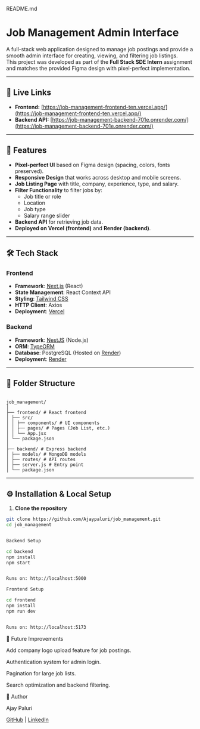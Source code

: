 README.md
# Job Management Admin Interface

A full-stack web application designed to manage job postings and provide a smooth admin interface for creating, viewing, and filtering job listings.  
This project was developed as part of the **Full Stack SDE Intern** assignment and matches the provided Figma design with pixel-perfect implementation.

---

## 🚀 Live Links

- **Frontend:** [https://job-management-frontend-ten.vercel.app/](https://job-management-frontend-ten.vercel.app/)  
- **Backend API:** [https://job-management-backend-701e.onrender.com/](https://job-management-backend-701e.onrender.com/)  

---

## 📌 Features

- **Pixel-perfect UI** based on Figma design (spacing, colors, fonts preserved).
- **Responsive Design** that works across desktop and mobile screens.
- **Job Listing Page** with title, company, experience, type, and salary.
- **Filter Functionality** to filter jobs by:
  - Job title or role
  - Location
  - Job type
  - Salary range slider
- **Backend API** for retrieving job data.
- **Deployed on Vercel (frontend)** and **Render (backend)**.

---

## 🛠️ Tech Stack

### **Frontend**
- **Framework**: [Next.js](https://nextjs.org/) (React)
- **State Management**: React Context API
- **Styling**: [Tailwind CSS](https://tailwindcss.com/)
- **HTTP Client**: Axios
- **Deployment**: [Vercel](https://vercel.com)

### **Backend**
- **Framework**: [NestJS](https://nestjs.com/) (Node.js)
- **ORM**: [TypeORM](https://typeorm.io/)
- **Database**: PostgreSQL (Hosted on [Render](https://render.com))
- **Deployment**: [Render](https://render.com)


---

## 📂 Folder Structure

```text

job_management/
│
├── frontend/ # React frontend
│ ├── src/
│ │ ├── components/ # UI components
│ │ ├── pages/ # Pages (Job List, etc.)
│ │ └── App.jsx
│ └── package.json
│
├── backend/ # Express backend
│ ├── models/ # MongoDB models
│ ├── routes/ # API routes
│ ├── server.js # Entry point
│ └── package.json
```

---

## ⚙️ Installation & Local Setup

1. **Clone the repository**
```bash
git clone https://github.com/Ajaypaluri/job_management.git
cd job_management


Backend Setup

cd backend
npm install
npm start


Runs on: http://localhost:5000

Frontend Setup

cd frontend
npm install
npm run dev


Runs on: http://localhost:5173

```
📌 Future Improvements

Add company logo upload feature for job postings.

Authentication system for admin login.

Pagination for large job lists.

Search optimization and backend filtering.

👤 Author

Ajay Paluri

[GitHub](https://github.com/Ajaypaluri) | [LinkedIn](https://www.linkedin.com/in/ajay-paluri-7967a11b8/)

